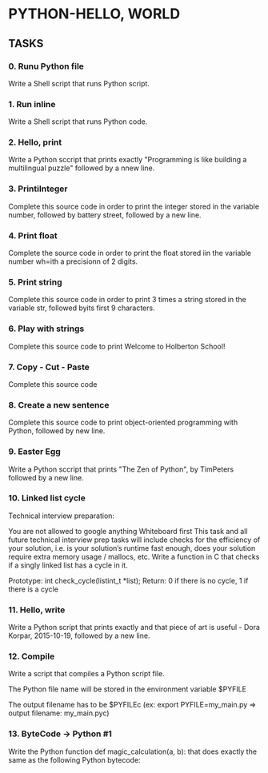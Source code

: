 # PYTHON-HELLO, WORLD

## TASKS

### 0. Runu Python file
Write a Shell script that runs Python script.
### 1. Run inline
Write a Shell script that runs Python code.
### 2. Hello, print
Write a Python sccript that prints exactly "Programming is like building a multilingual puzzle" followed by a nnew line.
### 3. PrintiInteger
Complete this source code in order to print the integer stored in the variable number, followed by battery street, followed by a  new line.
### 4. Print float
Complete the source code in order to print the float stored iin the variable number wh=ith a precisionn  of 2 digits.
### 5. Print string
Complete this source code in order to print 3 times a string stored in the variable str, followed byits first 9 characters.
### 6. Play with strings
Complete this source code to print Welcome to Holberton School!
### 7. Copy - Cut - Paste
Complete this source code
### 8. Create a new sentence
Complete this source code to print object-oriented programming with Python, followed by new line.
### 9. Easter Egg
Write a Python sccript that prints "The Zen of Python", by TimPeters followed by a new line.
### 10. Linked list cycle
Technical interview preparation:

You are not allowed to google anything
Whiteboard first
This task and all future technical interview prep tasks will include checks for the efficiency of your solution, i.e. is your solution’s runtime fast enough, does your solution require extra memory usage / mallocs, etc.
Write a function in C that checks if a singly linked list has a cycle in it.

Prototype: int check_cycle(listint_t *list);
Return: 0 if there is no cycle, 1 if there is a cycle
### 11. Hello, write
Write a Python script that prints exactly and that piece of art is useful - Dora Korpar, 2015-10-19, followed by a new line.
### 12. Compile
Write a script that compiles a Python script file.

The Python file name will be stored in the environment variable $PYFILE

The output filename has to be $PYFILEc (ex: export PYFILE=my_main.py => output filename: my_main.pyc)
### 13. ByteCode -> Python #1
Write the Python function def magic_calculation(a, b): that does exactly the same as the following Python bytecode:
